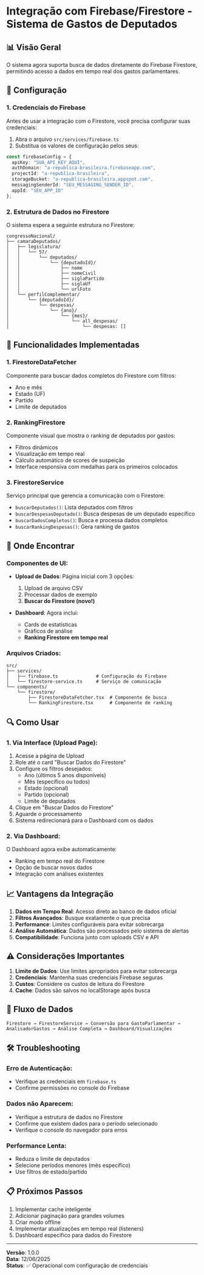 # Integração com Firebase/Firestore - Sistema de Gastos de Deputados

## 📊 Visão Geral

O sistema agora suporta busca de dados diretamente do Firebase Firestore, permitindo acesso a dados em tempo real dos gastos parlamentares.

## 🔧 Configuração

### 1. Credenciais do Firebase

Antes de usar a integração com o Firestore, você precisa configurar suas credenciais:

1. Abra o arquivo `src/services/firebase.ts`
2. Substitua os valores de configuração pelos seus:

```typescript
const firebaseConfig = {
  apiKey: "SUA_API_KEY_AQUI",
  authDomain: "a-republica-brasileira.firebaseapp.com",
  projectId: "a-republica-brasileira",
  storageBucket: "a-republica-brasileira.appspot.com",
  messagingSenderId: "SEU_MESSAGING_SENDER_ID",
  appId: "SEU_APP_ID"
};
```

### 2. Estrutura de Dados no Firestore

O sistema espera a seguinte estrutura no Firestore:

```
congressoNacional/
├── camaraDeputados/
│   ├── legislatura/
│   │   └── 57/
│   │       └── deputados/
│   │           └── {deputadoId}/
│   │               ├── nome
│   │               ├── nomeCivil
│   │               ├── siglaPartido
│   │               ├── siglaUf
│   │               └── urlFoto
│   └── perfilComplementar/
│       └── {deputadoId}/
│           └── despesas/
│               └── {ano}/
│                   └── {mes}/
│                       └── all_despesas/
│                           └── despesas: []
```

## 🚀 Funcionalidades Implementadas

### 1. **FirestoreDataFetcher**
Componente para buscar dados completos do Firestore com filtros:
- Ano e mês
- Estado (UF)
- Partido
- Limite de deputados

### 2. **RankingFirestore**
Componente visual que mostra o ranking de deputados por gastos:
- Filtros dinâmicos
- Visualização em tempo real
- Cálculo automático de scores de suspeição
- Interface responsiva com medalhas para os primeiros colocados

### 3. **FirestoreService**
Serviço principal que gerencia a comunicação com o Firestore:
- `buscarDeputados()`: Lista deputados com filtros
- `buscarDespesasDeputado()`: Busca despesas de um deputado específico
- `buscarDadosCompletos()`: Busca e processa dados completos
- `buscarRankingDespesas()`: Gera ranking de gastos

## 📍 Onde Encontrar

### Componentes de UI:
- **Upload de Dados**: Página inicial com 3 opções:
  1. Upload de arquivo CSV
  2. Processar dados de exemplo
  3. **Buscar do Firestore (novo!)**

- **Dashboard**: Agora inclui:
  - Cards de estatísticas
  - Gráficos de análise
  - **Ranking Firestore em tempo real**

### Arquivos Criados:
```
src/
├── services/
│   ├── firebase.ts              # Configuração do Firebase
│   └── firestore-service.ts     # Serviço de comunicação
└── components/
    └── firestore/
        ├── FirestoreDataFetcher.tsx  # Componente de busca
        └── RankingFirestore.tsx      # Componente de ranking
```

## 🔍 Como Usar

### 1. Via Interface (Upload Page):

1. Acesse a página de Upload
2. Role até o card "Buscar Dados do Firestore"
3. Configure os filtros desejados:
   - Ano (últimos 5 anos disponíveis)
   - Mês (específico ou todos)
   - Estado (opcional)
   - Partido (opcional)
   - Limite de deputados
4. Clique em "Buscar Dados do Firestore"
5. Aguarde o processamento
6. Sistema redirecionará para o Dashboard com os dados

### 2. Via Dashboard:

O Dashboard agora exibe automaticamente:
- Ranking em tempo real do Firestore
- Opção de buscar novos dados
- Integração com análises existentes

## 📈 Vantagens da Integração

1. **Dados em Tempo Real**: Acesso direto ao banco de dados oficial
2. **Filtros Avançados**: Busque exatamente o que precisa
3. **Performance**: Limites configuráveis para evitar sobrecarga
4. **Análise Automática**: Dados são processados pelo sistema de alertas
5. **Compatibilidade**: Funciona junto com uploads CSV e API

## ⚠️ Considerações Importantes

1. **Limite de Dados**: Use limites apropriados para evitar sobrecarga
2. **Credenciais**: Mantenha suas credenciais Firebase seguras
3. **Custos**: Considere os custos de leitura do Firestore
4. **Cache**: Dados são salvos no localStorage após busca

## 🔄 Fluxo de Dados

```
Firestore → FirestoreService → Conversão para GastoParlamentar → 
AnalisadorGastos → Análise Completa → Dashboard/Visualizações
```

## 🛠️ Troubleshooting

### Erro de Autenticação:
- Verifique as credenciais em `firebase.ts`
- Confirme permissões no console do Firebase

### Dados não Aparecem:
- Verifique a estrutura de dados no Firestore
- Confirme que existem dados para o período selecionado
- Verifique o console do navegador para erros

### Performance Lenta:
- Reduza o limite de deputados
- Selecione períodos menores (mês específico)
- Use filtros de estado/partido

## 📋 Próximos Passos

1. Implementar cache inteligente
2. Adicionar paginação para grandes volumes
3. Criar modo offline
4. Implementar atualizações em tempo real (listeners)
5. Dashboard específico para dados do Firestore

---

**Versão**: 1.0.0  
**Data**: 12/06/2025  
**Status**: ✅ Operacional com configuração de credenciais
